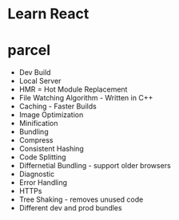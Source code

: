 # Learn React

# parcel
- Dev Build
- Local Server
- HMR = Hot Module Replacement
- File Watching Algorithm - Written in C++
- Caching - Faster Builds
- Image Optimization
- Minification
- Bundling
- Compress
- Consistent Hashing
- Code Splitting
- Differnetial Bundling - support older browsers
- Diagnostic
- Error Handling
- HTTPs
- Tree Shaking - removes unused code
- Different dev and prod bundles

